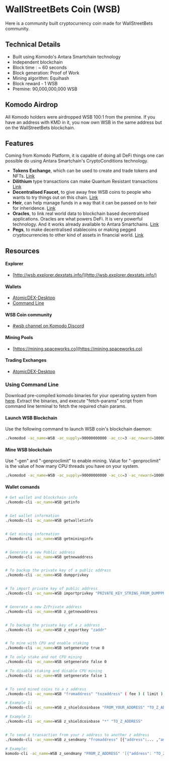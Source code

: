 # WallStreetBets Coin (WSB)

Here is a community built cryptocurrency coin made for WallStreetBets community.

## Technical Details

- Built using Komodo's Antara Smartchain technology
- Independent blockchain
- Block time : ~ 60 seconds
- Block generation: Proof of Work
- Mining algorithm: Equihash
- Block reward - 1 WSB
- Premine: 90,000,000,000 WSB


## Komodo Airdrop

All Komodo holders were airdropped WSB 100:1 from the premine. If you have an address with KMD in it, you now own WSB in the same address but on the WallStreetBets blockchain.

## Features

Coming from Komodo Platform, it is capable of doing all DeFi things one can possible do using Antara Smartchain's CryptoConditions technology.
- **Tokens Exchange**, which can be used to create and trade tokens and NFTs. [Link](https://developers.komodoplatform.com/basic-docs/antara/antara-api/assets.html)
- **Dilithium** type transactions can make Quantum Resistant transactions [Link](https://developers.komodoplatform.com/basic-docs/antara/antara-api/dilithium.html)
- **Decentralised Faucet**, to give away free WSB coins to people who wants to try things out on this chain. [Link](https://developers.komodoplatform.com/basic-docs/antara/antara-api/faucet.html)
- **Heir**, can help manage funds in a way that it can be passed on to heir for inheridence. [Link](https://developers.komodoplatform.com/basic-docs/antara/antara-api/heir.html)
- **Oracles**, to link real world data to blockchain based decentralised applications. Oracles are what powers DeFi. It is very powerful technology. And it works already available to Antara Smartchains. [Link](https://developers.komodoplatform.com/basic-docs/antara/antara-api/oracles.html)
- **Pegs**, to make decentralised stablecoins or making pegged cryptocurrencies to other kind of assets in financial world. [Link](https://developers.komodoplatform.com/basic-docs/antara/antara-api/pegs.html)


## Resources

#### Explorer
- [http://wsb.explorer.dexstats.info/](http://wsb.explorer.dexstats.info/)

#### Wallets
- [AtomicDEX-Desktop](https://github.com/KomodoPlatform/atomicDEX-Desktop/releases)
- [Command Line](#Using-Command-Line)

#### WSB Coin community
- [#wsb channel on Komodo Discord](https://discord.gg/JcNqhUxAxh)

#### Mining Pools
- [https://mining.spaceworks.co](https://mining.spaceworks.co)

#### Trading Exchanges
- [AtomicDEX-Desktop](https://github.com/KomodoPlatform/atomicDEX-Desktop/releases)


### Using Command Line
Download pre-compiled komodo binaries for your operating system from [here](https://github.com/KomodoPlatform/komodo/releases/tag/0.6.1).
Extract the binaries, and execute "fetch-params" script from command line terminal to fetch the required chain params.

#### Launch WSB Blockchain
Use the following command to launch WSB coin's blockchain daemon:

```bash
./komodod -ac_name=WSB -ac_supply=90000000000 -ac_cc=3 -ac_reward=100000000 -addnode=94.130.38.173 -addnode=178.63.47.105
```

#### Mine WSB blockchain
Use "-gen" and "-genproclimit" to enable mining. Value for "-genproclimit" is the value of how many CPU threads you have on your system.

```bash
./komodod -ac_name=WSB -ac_supply=90000000000 -ac_cc=3 -ac_reward=100000000 -addnode=94.130.38.173 -addnode=178.63.47.105 -gen -genproclimit=4
```

#### Wallet comands

```bash
# Get wallet and blockchain info
./komodo-cli -ac_name=WSB getinfo


# Get wallet information
./komodo-cli -ac_name=WSB getwalletinfo


# Get mining information
./komodo-cli -ac_name=WSB getmininginfo


# Generate a new Public address
./komodo-cli -ac_name=WSB getnewaddress


# To backup the private key of a public address
./komodo-cli -ac_name=WSB dumpprivkey


# To import private key of public address
./komodo-cli -ac_name=WSB importprivkey "PRIVATE_KEY_STRING_FROM_DUMPPRIVKEY_COMMAND"


# Generate a new Z/Private address
./komodo-cli -ac_name=WSB z_getnewaddress


# To backup the private key of a z address
./komodo-cli -ac_name=WSB z_exportkey "zaddr"


# To mine with CPU and enable staking
./komodo-cli -ac_name=WSB setgenerate true 0

# To only stake and not CPU mining
./komodo-cli -ac_name=WSB setgenerate false 0

# To disable staking and disable CPU mining
./komodo-cli -ac_name=WSB setgenerate false 1


# To send mined coins to a z address
./komodo-cli -ac_name=WSB "fromaddress" "tozaddress" ( fee ) ( limit )

# Example 1:
./komodo-cli -ac_name=WSB z_shieldcoinbase "FROM_YOUR_ADDRESS" "TO_Z_ADDRESS"

# Example 2:
./komodo-cli -ac_name=WSB z_shieldcoinbase "*" "TO_Z_ADDRESS"


# To send a transaction from your z address to another z address
./komodo-cli -ac_name=WSB z_sendmany "fromaddress" [{"address":... ,"amount":...},...] ( minconf ) ( fee )

# Example:
komodo-cli -ac_name=WSB z_sendmany "FROM_Z_ADDRESS" '[{"address": "TO_Z_ADDRESS" ,"amount": 5.9999}]'
```

